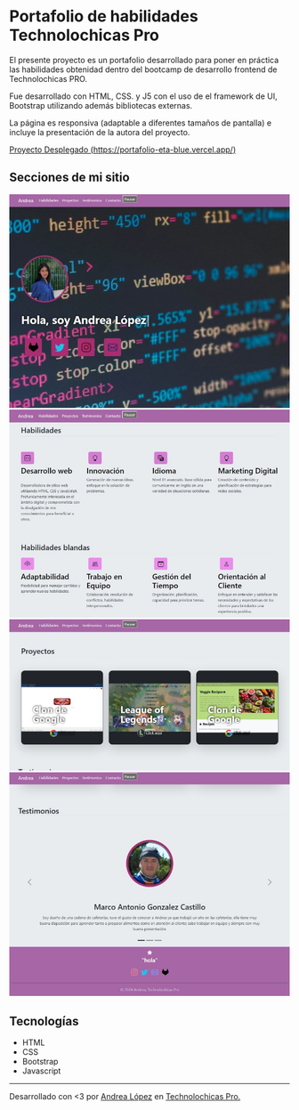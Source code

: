 # Portafolio de habilidades Technolochicas Pro

El presente proyecto es un portafolio desarrollado para poner en práctica las habilidades obtenidad dentro del bootcamp de desarrollo frontend de Technolochicas PRO.

Fue desarrollado con HTML, CSS. y J5 con el uso de el framework de UI, Bootstrap utilizando además bibliotecas externas.

La página es responsiva (adaptable a diferentes tamaños de pantalla) e incluye la presentación de la autora del proyecto.

[Proyecto Desplegado (https://portafolio-eta-blue.vercel.app/)](https://portafolio-eta-blue.vercel.app/)

## Secciones de mi sitio


![Presentacion](assets/readme/p1.jpeg)
![Habilidades](assets/readme/p2.jpeg)
![Proyectos](assets/readme/p3.jpeg)
![Testimonios y contacto](assets/readme/p4.jpeg)


## Tecnologías

* HTML
* CSS
* Bootstrap
* Javascript

---

Desarrollado con <3 por [Andrea López](https://www.instagram.com/anndy.cl/) en [Technolochicas Pro.](https://tecnolochicas.mx/)
